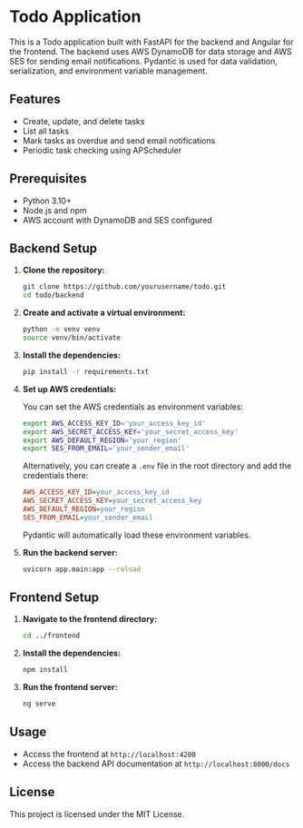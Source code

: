 # Todo Application

This is a Todo application built with FastAPI for the backend and Angular for the frontend. The backend uses AWS DynamoDB for data storage and AWS SES for sending email notifications. Pydantic is used for data validation, serialization, and environment variable management.

## Features

- Create, update, and delete tasks
- List all tasks
- Mark tasks as overdue and send email notifications
- Periodic task checking using APScheduler

## Prerequisites

- Python 3.10+
- Node.js and npm
- AWS account with DynamoDB and SES configured

## Backend Setup

1. **Clone the repository:**

    ```sh
    git clone https://github.com/yourusername/todo.git
    cd todo/backend
    ```

2. **Create and activate a virtual environment:**

    ```sh
    python -m venv venv
    source venv/bin/activate
    ```

3. **Install the dependencies:**

    ```sh
    pip install -r requirements.txt
    ```

4. **Set up AWS credentials:**

    You can set the AWS credentials as environment variables:

    ```sh
    export AWS_ACCESS_KEY_ID='your_access_key_id'
    export AWS_SECRET_ACCESS_KEY='your_secret_access_key'
    export AWS_DEFAULT_REGION='your_region'
    export SES_FROM_EMAIL='your_sender_email'
    ```

    Alternatively, you can create a `.env` file in the root directory and add the credentials there:

    ```ini
    AWS_ACCESS_KEY_ID=your_access_key_id
    AWS_SECRET_ACCESS_KEY=your_secret_access_key
    AWS_DEFAULT_REGION=your_region
    SES_FROM_EMAIL=your_sender_email
    ```

    Pydantic will automatically load these environment variables.

5. **Run the backend server:**

    ```sh
    uvicorn app.main:app --reload
    ```

## Frontend Setup

1. **Navigate to the frontend directory:**

    ```sh
    cd ../frontend
    ```

2. **Install the dependencies:**

    ```sh
    npm install
    ```

3. **Run the frontend server:**

    ```sh
    ng serve
    ```

## Usage

- Access the frontend at `http://localhost:4200`
- Access the backend API documentation at `http://localhost:8000/docs`

## License

This project is licensed under the MIT License.
